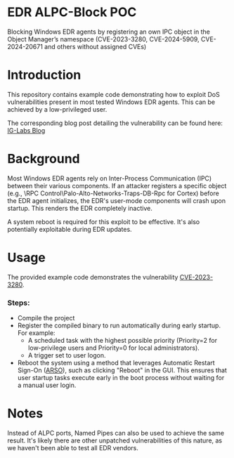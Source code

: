 # EDR ALPC-Block POC
Blocking Windows EDR agents by registering an own IPC object in the Object Manager’s namespace (CVE-2023-3280, CVE-2024-5909, CVE-2024-20671 and others without assigned CVEs)

# Introduction
This repository contains example code demonstrating how to exploit DoS vulnerabilities present in most tested Windows EDR agents. This can be achieved by a low-privileged user.

The corresponding blog post detailing the vulnerability can be found here: [IG-Labs Blog](https://labs.infoguard.ch/posts/edr_part3_one_bug_to_stop_them_all/)

# Background
Most Windows EDR agents rely on Inter-Process Communication (IPC) between their various components. If an attacker registers a specific object (e.g., \RPC Control\Palo-Alto-Networks-Traps-DB-Rpc for Cortex) before the EDR agent initializes, the EDR's user-mode components will crash upon startup. This renders the EDR completely inactive.

A system reboot is required for this exploit to be effective. It's also potentially exploitable during EDR updates.

# Usage
The provided example code demonstrates the vulnerability [CVE-2023-3280](https://security.paloaltonetworks.com/CVE-2023-3280).

### Steps:
 - Compile the project
 - Register the compiled binary to run automatically during early startup. For example:
   - A scheduled task with the highest possible priority (Priority=2 for low-privilege users and Priority=0 for local administrators).
   -  A trigger set to user logon.
 - Reboot the system using a method that leverages Automatic Restart Sign-On ([ARSO](https://learn.microsoft.com/en-us/windows-server/identity/ad-ds/manage/component-updates/winlogon-automatic-restart-sign-on--arso-)), such as clicking "Reboot" in the GUI. This ensures that user startup tasks execute early in the boot process without waiting for a manual user login.

# Notes
Instead of ALPC ports, Named Pipes can also be used to achieve the same result. It's likely there are other unpatched vulnerabilities of this nature, as we haven't been able to test all EDR vendors.
